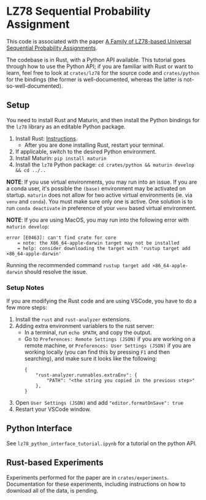 # LZ78 Sequential Probability Assignment
This code is associated with the paper [A Family of LZ78-based Universal Sequential Probability Assignments](https://arxiv.org/abs/2410.06589).

The codebase is in Rust, with a Python API available. This tutorial goes through how to use the Python API; if you are familiar with Rust or want to learn, feel free to look at `crates/lz78` for the source code and `crates/python` for the bindings (the former is well-documented, whereas the latter is not-so-well-documented).

## Setup
You need to install Rust and Maturin, and then install the Python bindings for the `lz78` library as an editable Python package.
1. Install Rust: [Instructions](https://www.rust-lang.org/tools/install).
    - After you are done installing Rust, restart your terminal.
2. If applicable, switch to the desired Python environment.
3. Install Maturin: `pip install maturin`
4. Install the `lz78` Python package: `cd crates/python && maturin develop && cd ../..`

**NOTE**: If you use virtual environments, you may run into an issue. If you are a conda user, it's possible the `(base)` environment may be activated on startup. `maturin` does not allow for two active virtual environments (ie. via `venv` and `conda`). You must make sure only one is active. One solution is to run `conda deactivate` in preference of your `venv` based virtual environment.

**NOTE**: If you are using MacOS, you may run into the following error with `maturin develop`:
```
error [E0463]: can't find crate for core
    = note: the X86_64-apple-darwin target may not be installed
    = help: consider downloading the target with 'rustup target add ×86_64-apple-darwin'
```
Running the recommended command `rustup target add ×86_64-apple-darwin` should resolve the issue.

### Setup Notes
If you are modifying the Rust code and are using VSCode, you have to do a few more steps:
1. Install the `rust` and `rust-analyzer` extensions.
2. Adding extra environment variablers to the rust server:
    - In a terminal, run `echo $PATH`, and copy the output.
    - Go to `Preferences: Remote Settings (JSON)` if you are working on a remote machine, or `Preferences: User Settings (JSON)` if you are working locally (you can find this by pressing `F1` and then searching), and make sure it looks like the following:
        ```
        {
            "rust-analyzer.runnables.extraEnv": {
                "PATH": "<the string you copied in the previous step>"
            },
        }
        ```
3. Open `User Settings (JSON)` and add `"editor.formatOnSave": true`
4. Restart your VSCode window.

## Python Interface
See `lz78_python_interface_tutorial.ipynb` for a tutorial on the python API.

## Rust-based Experiments
Experiments performed for the paper are in `crates/experiments`. Documentation for these experiments, including instructions on how to download all of the data, is pending.
